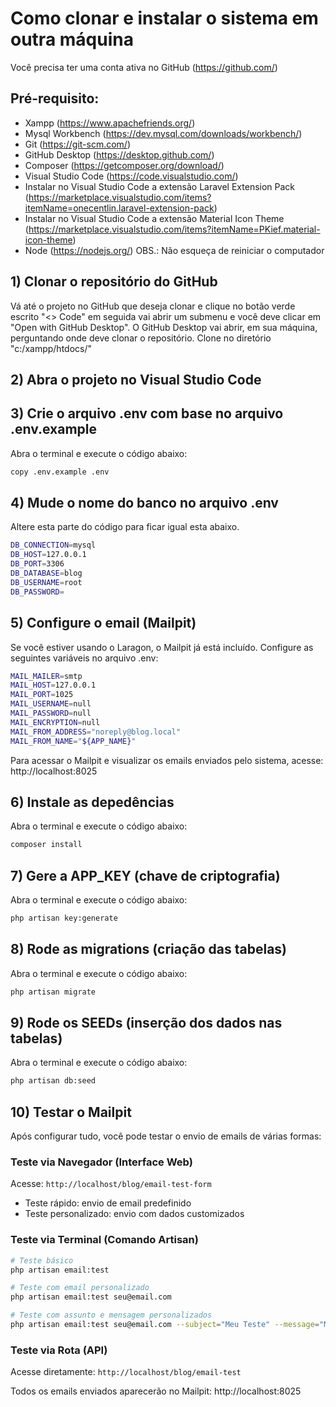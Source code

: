 # Como clonar e instalar o sistema em outra máquina
Você precisa ter uma conta ativa no GitHub (https://github.com/)

## Pré-requisito:

- Xampp (https://www.apachefriends.org/)
- Mysql Workbench (https://dev.mysql.com/downloads/workbench/)
- Git (https://git-scm.com/)
- GitHub Desktop (https://desktop.github.com/)
- Composer (https://getcomposer.org/download/)
- Visual Studio Code (https://code.visualstudio.com/)
- Instalar no Visual Studio Code a extensão Laravel Extension Pack (https://marketplace.visualstudio.com/items?itemName=onecentlin.laravel-extension-pack)
- Instalar no Visual Studio Code a extensão Material Icon Theme (https://marketplace.visualstudio.com/items?itemName=PKief.material-icon-theme)
- Node (https://nodejs.org/)
OBS.: Não esqueça de reiniciar o computador

## 1) Clonar o repositório do GitHub
Vá até o projeto no GitHub que deseja clonar e clique no botão verde escrito "<> Code" em seguida vai abrir um submenu e você deve clicar em "Open with GitHub Desktop".
O GitHub Desktop vai abrir, em sua máquina, perguntando onde deve clonar o repositório. Clone no diretório "c:/xampp/htdocs/"

## 2) Abra o projeto no Visual Studio Code

## 3) Crie o arquivo .env com base no arquivo .env.example
Abra o terminal e execute o código abaixo:
```bash
copy .env.example .env
```

## 4) Mude o nome do banco no arquivo .env
Altere esta parte do código para ficar igual esta abaixo.

```bash
DB_CONNECTION=mysql
DB_HOST=127.0.0.1
DB_PORT=3306
DB_DATABASE=blog
DB_USERNAME=root
DB_PASSWORD=
```


## 5) Configure o email (Mailpit)
Se você estiver usando o Laragon, o Mailpit já está incluído. Configure as seguintes variáveis no arquivo .env:

```bash
MAIL_MAILER=smtp
MAIL_HOST=127.0.0.1
MAIL_PORT=1025
MAIL_USERNAME=null
MAIL_PASSWORD=null
MAIL_ENCRYPTION=null
MAIL_FROM_ADDRESS="noreply@blog.local"
MAIL_FROM_NAME="${APP_NAME}"
```

Para acessar o Mailpit e visualizar os emails enviados pelo sistema, acesse: http://localhost:8025

## 6) Instale as depedências
Abra o terminal e execute o código abaixo:
```bash
composer install
```

## 7) Gere a APP_KEY (chave de criptografia)
Abra o terminal e execute o código abaixo:
```bash
php artisan key:generate
```

## 8) Rode as migrations (criação das tabelas)
Abra o terminal e execute o código abaixo:
```bash
php artisan migrate
```

## 9) Rode os SEEDs (inserção dos dados nas tabelas)
Abra o terminal e execute o código abaixo:
```bash
php artisan db:seed
```

## 10) Testar o Mailpit
Após configurar tudo, você pode testar o envio de emails de várias formas:

### Teste via Navegador (Interface Web)
Acesse: `http://localhost/blog/email-test-form`
- Teste rápido: envio de email predefinido
- Teste personalizado: envio com dados customizados

### Teste via Terminal (Comando Artisan)
```bash
# Teste básico
php artisan email:test

# Teste com email personalizado
php artisan email:test seu@email.com

# Teste com assunto e mensagem personalizados
php artisan email:test seu@email.com --subject="Meu Teste" --message="Minha mensagem personalizada"
```

### Teste via Rota (API)
Acesse diretamente: `http://localhost/blog/email-test`

Todos os emails enviados aparecerão no Mailpit: http://localhost:8025
